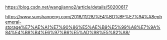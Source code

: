 https://blog.csdn.net/wangjianno2/article/details/50200617

https://www.sunshanpeng.com/2018/11/28/%E4%BD%BF%E7%94%A8ephemeral-storage%E7%AE%A1%E7%90%86%E5%AE%B9%E5%99%A8%E7%9A%84%E4%B8%B4%E6%97%B6%E5%AD%98%E5%82%A8/
